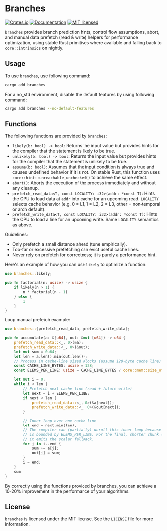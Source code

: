 # Branches

[![Crates.io][crates-badge]][crates-url]
[![Documentation][doc-badge]][doc-url]
[![MIT licensed][mit-badge]][mit-url]

[crates-badge]: https://img.shields.io/crates/v/branches.svg?style=for-the-badge
[crates-url]: https://crates.io/crates/branches
[mit-badge]: https://img.shields.io/badge/license-MIT-blue.svg?style=for-the-badge
[mit-url]: https://github.com/fereidani/branches/blob/master/LICENSE
[doc-badge]: https://img.shields.io/docsrs/branches?style=for-the-badge
[doc-url]: https://docs.rs/branches

`branches` provides branch prediction hints, control flow assumptions, abort, and manual data prefetch (read & write) helpers for performance optimization, using stable Rust primitives where available and falling back to `core::intrinsics` on nightly.

## Usage

To use `branches`, use following command:

```bash
cargo add branches
```

For a no_std environment, disable the default features by using following command:

```bash
cargo add branches --no-default-features
```

## Functions

The following functions are provided by `branches`:

- `likely(b: bool) -> bool`: Returns the input value but provides hints for the compiler that the statement is likely to be true.
- `unlikely(b: bool) -> bool`: Returns the input value but provides hints for the compiler that the statement is unlikely to be true.
- `assume(b: bool)`: Assumes that the input condition is always true and causes undefined behavior if it is not. On stable Rust, this function uses `core::hint::unreachable_unchecked()` to achieve the same effect.
- `abort()`: Aborts the execution of the process immediately and without any cleanup.
- `prefetch_read_data<T, const LOCALITY: i32>(addr: *const T)`: Hints the CPU to load data at `addr` into cache for an upcoming read. `LOCALITY` selects cache behavior (e.g. 0 = L1, 1 = L2, 2 = L3, other = non‑temporal or arch default).
- `prefetch_write_data<T, const LOCALITY: i32>(addr: *const T)`: Hints the CPU to load a line for an upcoming write. Same `LOCALITY` semantics as above.

Guidelines:

- Only prefetch a small distance ahead (tune empirically).
- Too-far or excessive prefetching can evict useful cache lines.
- Never rely on prefetch for correctness; it is purely a performance hint.

Here's an example of how you can use `likely` to optimize a function:

```rust
use branches::likely;

pub fn factorial(n: usize) -> usize {
    if likely(n > 1) {
        n * factorial(n - 1)
    } else {
        1
    }
}
```

Loop manual prefetch example:

```rust
use branches::{prefetch_read_data, prefetch_write_data};

pub fn accumulate(a: &[u64], out: &mut [u64]) -> u64 {
    prefetch_read_data::<_, 0>(&a);
    prefetch_write_data::<_, 0>(&out);
    let mut sum = 0u64;
    let len = a.len().min(out.len());
    // Process in cache‑line sized blocks (assume 128‑byte cache line)
    const CACHE_LINE_BYTES: usize = 128;
    const ELEMS_PER_LINE: usize = CACHE_LINE_BYTES / core::mem::size_of::<u64>();

    let mut i = 0;
    while i < len {
        // Prefetch next cache line (read + future write)
        let next = i + ELEMS_PER_LINE;
        if next < len {
            prefetch_read_data::<_, 0>(&a[next]);
            prefetch_write_data::<_, 0>(&out[next]);
        }

        // Inner loop over one cache line
        let end = next.min(len);
        // The compiler can (partially) unroll this inner loop because (end - i)
        // is bounded by ELEMS_PER_LINE. For the final, shorter chunk (< ELEMS_PER_LINE)
        // it emits the scalar fallback.
        for j in i..end {
            sum += a[j];
            out[j] = sum;
        }
        i = end;
    }
    sum
}
```

By correctly using the functions provided by branches, you can achieve a 10-20% improvement in the performance of your algorithms.

## License

`branches` is licensed under the MIT license. See the `LICENSE` file for more information.
